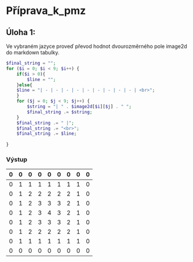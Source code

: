# Příprava_k_pmz

## Úloha 1:
Ve vybraném jazyce proveď převod hodnot dvourozměrného pole image2d do markdown tabulky.

```PHP
$final_string = "";
for ($i = 0; $i < 9; $i++) {
    if($i > 0){
        $line = "";
    }else{
    $line = "| - | - | - | - | - | - | - | - | - | <br>"; 
    }
    for ($j = 0; $j < 9; $j++) {
    	$string = "| " . $image2d[$i][$j] . " ";
    	$final_string .= $string;
    }
    $final_string .= " |";
    $final_string .= "<br>";
    $final_string .= $line;
    
}
```

### Výstup
| 0 | 0 | 0 | 0 | 0 | 0 | 0 | 0 | 0 |
| - | - | - | - | - | - | - | - | - |
| 0 | 1 | 1 | 1 | 1 | 1 | 1 | 1 | 0 |
| 0 | 1 | 2 | 2 | 2 | 2 | 2 | 1 | 0 |
| 0 | 1 | 2 | 3 | 3 | 3 | 2 | 1 | 0 |
| 0 | 1 | 2 | 3 | 4 | 3 | 2 | 1 | 0 |
| 0 | 1 | 2 | 3 | 3 | 3 | 2 | 1 | 0 |
| 0 | 1 | 2 | 2 | 2 | 2 | 2 | 1 | 0 |
| 0 | 1 | 1 | 1 | 1 | 1 | 1 | 1 | 0 |
| 0 | 0 | 0 | 0 | 0 | 0 | 0 | 0 | 0 |

